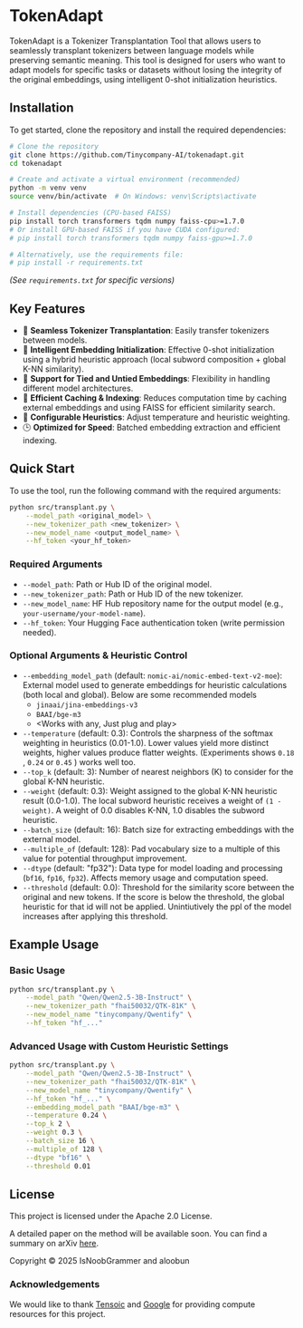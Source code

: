 # TokenAdapt


TokenAdapt is a Tokenizer Transplantation Tool that allows users to seamlessly transplant tokenizers between language models while preserving semantic meaning. This tool is designed for users who want to adapt models for specific tasks or datasets without losing the integrity of the original embeddings, using intelligent 0-shot initialization heuristics.

## Installation

To get started, clone the repository and install the required dependencies:

```bash
# Clone the repository
git clone https://github.com/Tinycompany-AI/tokenadapt.git
cd tokenadapt

# Create and activate a virtual environment (recommended)
python -m venv venv
source venv/bin/activate  # On Windows: venv\Scripts\activate

# Install dependencies (CPU-based FAISS)
pip install torch transformers tqdm numpy faiss-cpu>=1.7.0
# Or install GPU-based FAISS if you have CUDA configured:
# pip install torch transformers tqdm numpy faiss-gpu>=1.7.0

# Alternatively, use the requirements file:
# pip install -r requirements.txt
```
*(See `requirements.txt` for specific versions)*

## Key Features

- 🔄 **Seamless Tokenizer Transplantation**: Easily transfer tokenizers between models.
- 🧠 **Intelligent Embedding Initialization**: Effective 0-shot initialization using a hybrid heuristic approach (local subword composition + global K-NN similarity).
- 🔗 **Support for Tied and Untied Embeddings**: Flexibility in handling different model architectures.
- 🚀 **Efficient Caching & Indexing**: Reduces computation time by caching external embeddings and using FAISS for efficient similarity search.
- 🎯 **Configurable Heuristics**: Adjust temperature and heuristic weighting.
- 🕒 **Optimized for Speed**: Batched embedding extraction and efficient indexing.

## Quick Start

To use the tool, run the following command with the required arguments:

```bash
python src/transplant.py \
    --model_path <original_model> \
    --new_tokenizer_path <new_tokenizer> \
    --new_model_name <output_model_name> \
    --hf_token <your_hf_token>
```

### Required Arguments

-   `--model_path`: Path or Hub ID of the original model.
-   `--new_tokenizer_path`: Path or Hub ID of the new tokenizer.
-   `--new_model_name`: HF Hub repository name for the output model (e.g., `your-username/your-model-name`).
-   `--hf_token`: Your Hugging Face authentication token (write permission needed).

### Optional Arguments & Heuristic Control

-   `--embedding_model_path` (default: `nomic-ai/nomic-embed-text-v2-moe`): External model used to generate embeddings for heuristic calculations (both local and global). Below are some recommended models
     - `jinaai/jina-embeddings-v3`
     - `BAAI/bge-m3`
     - <Works with any, Just plug and play>
-   `--temperature` (default: 0.3): Controls the sharpness of the softmax weighting in heuristics (0.01-1.0). Lower values yield more distinct weights, higher values produce flatter weights. (Experiments shows `0.18` , `0.24` or `0.45` ) works well too. 
-   `--top_k` (default: 3): Number of nearest neighbors (K) to consider for the global K-NN heuristic.
-   `--weight` (default: 0.3): Weight assigned to the global K-NN heuristic result (0.0-1.0). The local subword heuristic receives a weight of `(1 - weight)`. A weight of 0.0 disables K-NN, 1.0 disables the subword heuristic.
-   `--batch_size` (default: 16): Batch size for extracting embeddings with the external model.
-   `--multiple_of` (default: 128): Pad vocabulary size to a multiple of this value for potential throughput improvement.
-   `--dtype` (default: "fp32"): Data type for model loading and processing (`bf16`, `fp16`, `fp32`). Affects memory usage and computation speed.
-   `--threshold` (default: 0.0): Threshold for the similarity score between the original and new tokens. If the score is below the threshold, the global heuristic for that id will not be applied. Unintiutively the ppl of the model increases after applying this threshold.

## Example Usage

### Basic Usage

```bash
python src/transplant.py \
    --model_path "Qwen/Qwen2.5-3B-Instruct" \
    --new_tokenizer_path "fhai50032/QTK-81K" \
    --new_model_name "tinycompany/Qwentify" \
    --hf_token "hf_..."
```

### Advanced Usage with Custom Heuristic Settings

```bash
python src/transplant.py \
    --model_path "Qwen/Qwen2.5-3B-Instruct" \
    --new_tokenizer_path "fhai50032/QTK-81K" \
    --new_model_name "tinycompany/Qwentify" \
    --hf_token "hf_..." \
    --embedding_model_path "BAAI/bge-m3" \
    --temperature 0.24 \
    --top_k 2 \
    --weight 0.3 \
    --batch_size 16 \
    --multiple_of 128 \
    --dtype "bf16" \
    --threshold 0.01
```

## License

This project is licensed under the Apache 2.0 License.

A detailed paper on the method will be available soon. You can find a summary on arXiv [here](https://arxiv.org/abs/XXXX.XXXX).

Copyright © 2025 IsNoobGrammer and aloobun

### Acknowledgements

We would like to thank [Tensoic](https://github.com/tensoic/) and [Google](https://github.com/AI-Hypercomputer) for providing compute resources for this project.
